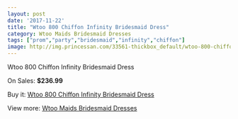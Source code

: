 ```yaml
---
layout: post
date: '2017-11-22'
title: "Wtoo 800 Chiffon Infinity Bridesmaid Dress"
category: Wtoo Maids Bridesmaid Dresses
tags: ["prom","party","bridesmaid","infinity","chiffon"]
image: http://img.princessan.com/33561-thickbox_default/wtoo-800-chiffon-infinity-bridesmaid-dress.jpg
---
```

Wtoo 800 Chiffon Infinity Bridesmaid Dress

On Sales: **$236.99**
<a href="https://www.princessan.com/en/15610-wtoo-800-chiffon-infinity-bridesmaid-dress.html"><amp-img layout="responsive" width="600" height="600" src="//img.princessan.com/33561-thickbox_default/wtoo-800-chiffon-infinity-bridesmaid-dress.jpg" alt="Wtoo 800 Chiffon Infinity Bridesmaid Dress 0" /></a>
<a href="https://www.princessan.com/en/15610-wtoo-800-chiffon-infinity-bridesmaid-dress.html"><amp-img layout="responsive" width="600" height="600" src="//img.princessan.com/33565-thickbox_default/wtoo-800-chiffon-infinity-bridesmaid-dress.jpg" alt="Wtoo 800 Chiffon Infinity Bridesmaid Dress 1" /></a>
<a href="https://www.princessan.com/en/15610-wtoo-800-chiffon-infinity-bridesmaid-dress.html"><amp-img layout="responsive" width="600" height="600" src="//img.princessan.com/33564-thickbox_default/wtoo-800-chiffon-infinity-bridesmaid-dress.jpg" alt="Wtoo 800 Chiffon Infinity Bridesmaid Dress 2" /></a>
<a href="https://www.princessan.com/en/15610-wtoo-800-chiffon-infinity-bridesmaid-dress.html"><amp-img layout="responsive" width="600" height="600" src="//img.princessan.com/33563-thickbox_default/wtoo-800-chiffon-infinity-bridesmaid-dress.jpg" alt="Wtoo 800 Chiffon Infinity Bridesmaid Dress 3" /></a>
<a href="https://www.princessan.com/en/15610-wtoo-800-chiffon-infinity-bridesmaid-dress.html"><amp-img layout="responsive" width="600" height="600" src="//img.princessan.com/33562-thickbox_default/wtoo-800-chiffon-infinity-bridesmaid-dress.jpg" alt="Wtoo 800 Chiffon Infinity Bridesmaid Dress 4" /></a>

Buy it: [Wtoo 800 Chiffon Infinity Bridesmaid Dress](https://www.princessan.com/en/15610-wtoo-800-chiffon-infinity-bridesmaid-dress.html "Wtoo 800 Chiffon Infinity Bridesmaid Dress")

View more: [Wtoo Maids Bridesmaid Dresses](https://www.princessan.com/en/115- "Wtoo Maids Bridesmaid Dresses")